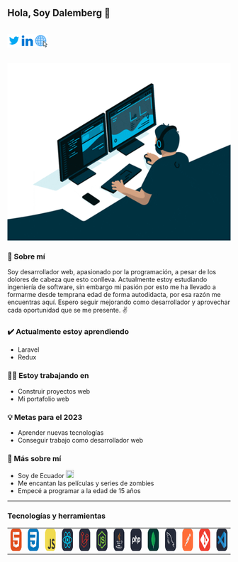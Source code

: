 ## Hola, Soy Dalemberg 👋
<br />
<a href="https://twitter.com/dalemdev/">
  <img align="left" alt="Dalemberg - Twitter" width="30px" src="/assets/twitter.svg" />
</a>
<a href="https://www.linkedin.com/in/dalemberg-garcia-688489216/">
  <img align="left" alt="Dalemberg - Linkedin" width="30px" src="/assets/linkedin.svg" />
</a>
<a href="https://dalemdev.github.io/Portafolio/">
  <img align="left" alt="Dalemberg - website" width="30px" src="/assets/website.png" />
</a>
<br /><br /> <br />

<p align="center">
  <img width="100%" height="400px" src="/assets/gifInit.gif" />
</p>

### 💬 Sobre mí
Soy desarrollador web, apasionado por la programación, a pesar de los dolores de cabeza que esto conlleva. Actualmente estoy estudiando ingeniería de software, sin embargo mi pasión por esto me ha llevado a formarme desde temprana edad de forma autodidacta, por esa razón me encuentras aquí. Espero seguir mejorando como desarrollador y aprovechar cada oportunidad que se me presente. ✌

### ✔️ Actualmente estoy aprendiendo
- Laravel
- Redux

### 👨‍💻 Estoy trabajando en
- Construir proyectos web 
- Mi portafolio web

### 💡 Metas para el 2023
- Aprender nuevas tecnologías
- Conseguir trabajo como desarrollador web

### 👀 Más sobre mí
- Soy de Ecuador <img width="18px" height="18px" src="https://images.emojiterra.com/google/noto-emoji/v2.034/128px/1f1ea-1f1e8.png" />
- Me encantan las películas y series de zombies  
- Empecé a programar a la edad de 15 años 

***

### Tecnologías y herramientas

<table>
  <tr>
  <td><img width="50px" height="50px" src="https://raw.githubusercontent.com/tandpfun/skill-icons/59059d9d1a2c092696dc66e00931cc1181a4ce1f/icons/HTML.svg"></td>
  <td><img width="50px" height="50px" src="https://raw.githubusercontent.com/tandpfun/skill-icons/59059d9d1a2c092696dc66e00931cc1181a4ce1f/icons/CSS.svg"></td>
  <td><img width="50px" height="50px" src="https://raw.githubusercontent.com/tandpfun/skill-icons/59059d9d1a2c092696dc66e00931cc1181a4ce1f/icons/JavaScript.svg"></td>
  <td><img width="50px" height="50px" src="https://raw.githubusercontent.com/tandpfun/skill-icons/59059d9d1a2c092696dc66e00931cc1181a4ce1f/icons/React-Dark.svg"></td>
  <td><img width="50px" height="50px" src="https://raw.githubusercontent.com/tandpfun/skill-icons/59059d9d1a2c092696dc66e00931cc1181a4ce1f/icons/Laravel-Dark.svg"></td>
  <td><img width="50px" height="50px" src="https://raw.githubusercontent.com/tandpfun/skill-icons/59059d9d1a2c092696dc66e00931cc1181a4ce1f/icons/NodeJS-Dark.svg"></td>
  <td><img width="50px" height="50px" src="https://raw.githubusercontent.com/tandpfun/skill-icons/59059d9d1a2c092696dc66e00931cc1181a4ce1f/icons/Java-Dark.svg"></td>
  <td><img width="50px" height="50px" src="https://raw.githubusercontent.com/tandpfun/skill-icons/59059d9d1a2c092696dc66e00931cc1181a4ce1f/icons/PHP-Dark.svg"></td>
  <td><img width="50px" height="50px" src="https://raw.githubusercontent.com/tandpfun/skill-icons/59059d9d1a2c092696dc66e00931cc1181a4ce1f/icons/MongoDB.svg"></td>
  <td><img width="50px" height="50px" src="https://raw.githubusercontent.com/tandpfun/skill-icons/59059d9d1a2c092696dc66e00931cc1181a4ce1f/icons/MySQL-Dark.svg"></td>
  <td><img width="50px" height="50px" src="https://raw.githubusercontent.com/tandpfun/skill-icons/59059d9d1a2c092696dc66e00931cc1181a4ce1f/icons/Postman.svg"></td>
  <td><img width="50px" height="50px" src="https://raw.githubusercontent.com/tandpfun/skill-icons/59059d9d1a2c092696dc66e00931cc1181a4ce1f/icons/Git.svg"></td>
  <td><img width="50px" height="50px" src="https://raw.githubusercontent.com/tandpfun/skill-icons/59059d9d1a2c092696dc66e00931cc1181a4ce1f/icons/VSCode-Dark.svg"></td>
  </tr>
</table>


